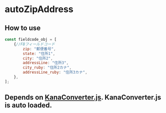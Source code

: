 # autoZipAddress

## How to use
```js
const fieldcode_obj = [
    {//FBフィールドコード
        zip: "郵便番号",
        state: "住所1",
        city: "住所2",
        addressLine: "住所3",
        city_ruby: "住所2カナ",
        addressLine_ruby: "住所3カナ",
    },
];
```


## Depends on [KanaConverter.js](https://github.com/kento-nkr/kana_converter/blob/main/KanaConverter.js). KanaConverter.js is auto loaded.
